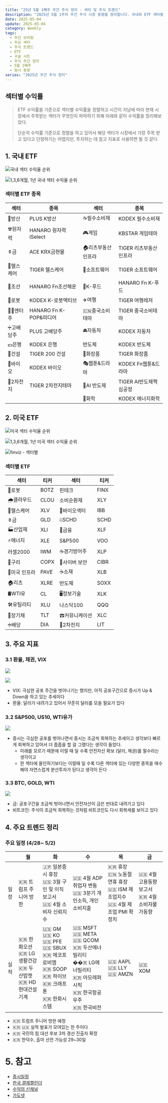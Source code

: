 ```yaml
---
title: "25년 5월 1째주 주간 주식 정리 - 섹터 및 주식 트랜드"
description: "2025년 5월 1주차 주간 주식 시장 동향을 정리합니다. 국내외 ETF 섹터별 수익률 순위와 주요 트렌드를 분석하여 투자 참고 자료로 활용합니다."
date: 2025-05-04
update: 2025-05-04
category: Weekly
tags:
  - 주간 브리핑
  - 주요 섹터
  - 주식 트랜드
  - ETF
  - 구글 시트
  - 주식 주간 정리
  - 5월 1째주
  - 증시 동량
series: "2025년 주간 주식 정리"
---
```


## 섹터별 수익률

> ETF 수익률을 기준으로 섹터별 수익률을 정렬하고 시간이 지남에 따라 현재 시장에서 주목받는 섹터가 무엇인지 파악하기 위해 아래와 같이 수익률을 정리해보았다.
>
> 단순히 수익률 기준으로 정렬을 하고 있어서 해당 섹터가 시장에서 가장 주목 받고 있다고 단정하기는 어렵지만, 투자하는 데 참고 지표로 사용하면 될 것 같다.

## 1. 국내 ETF

![국내 섹터 수익율 순위](image-20250505162439397.png)

![1,3,6개월, 1년 국내 섹터 수익율 순위](image-20250505162453369.png)

### 섹터별 ETF 종목

| **섹터** | **종목**               | **섹터**      | **종목**              |
| ---------- | ---------------------- | ----------------- | ---------------------- |
| 🔫방산      | PLUS K방산             | ☕️필수소비재       | KODEX 필수소비재       |
| ☢️원자력    | HANARO 원자력iSelect   | 🎮게임             | KBSTAR 게임테마        |
| ⚱️금        | ACE KRX금현물          | 🏠리츠부동산인프라 | TIGER 리츠부동산인프라 |
| 🏥헬스케어  | TIGER 헬스케어         | 💾소프트웨어       | TIGER 소프트웨어       |
| 🚢조선      | HANARO Fn조선해운      | 🍕K-푸드           | HANARO Fn K-푸드       |
| 🤖로봇      | KODEX K-로봇액티브     | ✈️여행             | TIGER 여행레저         |
| 👩‍🎤엔터주   | HANARO Fn K-POP&미디어 | 🇨🇳중국소비테마    | TIGER 중국소비테마     |
| ➗고배당주  | PLUS 고배당주          | 🚘자동차           | KODEX 자동차           |
| 💵은행      | KODEX 은행             | 반도체            | KODEX 반도체           |
| 🚧건설      | TIGER 200 건설         | 💄화장품           | TIGER 화장품           |
| 🧬바이오    | KODEX 바이오           | 🎭웹툰&드라마      | KODEX Fn웹툰&드라마    |
| 🪫2차전지   | TIGER 2차전지테마      | 🤖AI 반도체        | TIGER AI반도체핵심공정 |
|            |                        | 🧪화학             | KODEX 에너지화학       |

## 2. 미국 ETF

![미국 섹터 수익율 순위](image-20250505162538056.png)

![1,3,6개월, 1년 미국 섹터 수익율 순위](image-20250505162550784.png)

![finviz - 섹터별](image-20250505162636746.png)

### 섹터별 ETF

| 섹터         | **티커** | **섹터**      | **티커** |
| ------------ | -------- | ------------- | -------- |
| 🤖로봇        | BOTZ     | 핀테크        | FINX     |
| 🌧️클라우드    | CLOU     | 소비순환재    | XLY      |
| 🏥헬스케어    | XLV      | 🧬바이오섹터   | IBB      |
| ⚱️금          | GLD      | ⌹SCHD         | SCHD     |
| 🏭산업재      | XLI      | 🏦금융         | XLF      |
| ⚡️에너지      | XLE      | S&P500        | VOO      |
| 러셀2000     | IWM      | ☕️경기방어주   | XLP      |
| 🔌구리        | COPX     | 🔐사이버 보안  | CIBR     |
| 🌉미국 인프라 | PAVE     | ☕️소재         | XLB      |
| 🏠리츠        | XLRE     | 반도체        | SOXX     |
| 🛢️WTI유       | CL       | 🖥️정보기술     | XLK      |
| 🛠️유틸리티    | XLU      | 나스닥100     | QQQ      |
| 📄장기채      | TLT      | ☎커뮤니케이션 | XLC      |
| ➗배당        | DIA      | 🪫2차전지      | LIT      |



## 3. 주요 지표

### 3.1 환율, 채권, VIX

![](image-20250505162650475.png)

![](image-20250505162659350.png)

- VIX: 극심한 공포 주간을 벗어나기는 했지만, 아직 공포구간으로 증시가 Up & Down을 하고 있는 추세이다
- 환율: 달러가 내려가고 있어서 꾸준히 달러를 모을 필요가 있다

### 3.2 S&P500, US10, WTI유가

![](image-20250505162713229.png)

- 증시는 극심한 공포를 벗어나면서 증시는 조금씩 회복하는 추세이고 생각보다 빠르게 회복하고 있어서 더 줍줍을 할 걸 그랬다는 생각이 들었다.
  - 미래를 모르기 때문에 이럴 때 일 수록 안전자산 확보 (달러, 채권)를 필수라는 생각이고
  - 한 섹터에 올인하기보다는 이럴때 일 수록 다른 섹터에 있는 다양한 종목을 매수해야 자연스럽게 분산투자가 된다고 생각이 든다

### 3.3 BTC, GOLD, WTI

![](image-20250505162733288.png)

- 금: 공포구간을 조금씩 벗어나면서 안전자산이 금은 반대로 내려가고 있다
- 비트코인: 주식이 조금씩 회복하는 것처럼 비트코인도 다시 회복세를 보이고 있다

## 4. 주요 트렌드 정리

### 주요 일정 (4/28~ 5/2)

|      | 월                                                           | 화                                                           | 수                                                           | 목                                                           | 금                                              |
| ---- | ------------------------------------------------------------ | ------------------------------------------------------------ | ------------------------------------------------------------ | ------------------------------------------------------------ | ----------------------------------------------- |
| 일정 | 🇰🇷 트럼프 주니어 방한                                        | 🇯🇵 일본증시 휴장<br/>🇺🇸 3월 구인 및 이직보고서<br/>🇺🇸 4월 소비자 신뢰지수 | 🇺🇸 4월 ADP 취업자 변동<br/>🇺🇸 3분기 개인소득, 개인소비지출   | 🇰🇷 휴장<br/>🇨🇳 노동절 연휴 휴장<br/>🇺🇸 ISM 제조업지수<br/>🇺🇸 4월 제조업 PMI 확정치 | 🇺🇸 4월 고용동향보고서<br/>🇰🇷 4월 소비자물가동향 |
| 실적 | 🇰🇷 한화오션<br/>🇰🇷 LG생활건강<br/>🇰🇷 두산밥캣<br/>🇰🇷 HD현대건설기계 | 🇺🇸 GM<br/>🇺🇸 KO<br/>🇺🇸 PFE<br/>🇺🇸 SBUX<br/>🇰🇷 에코프로비엠<br/>🇰🇷 SOOP<br/>🇰🇷 하이브<br/>🇰🇷 크래프톤<br/>🇰🇷 한화시스템 | 🇺🇸 MSFT<br/>🇺🇸 META<br/>🇺🇸 QCOM<br/>🇰🇷 두산에너빌리티<br/>��🇷 LG에너빌리티<br/>🇰🇷 아모레퍼시픽<br/>🇰🇷 한국항공우주 <br/>🇰🇷 한국비전 | 🇺🇸 AAPL<br/>🇺🇸 LLY<br/>🇺🇸 AMZN                               | 🇺🇸 XOM                                          |



- 🇰🇷 트럼프 주니어 방한 예정
- 🇰🇷 🇺🇸 실적 발표가 모여있는 한 주이다
- 🇰🇷 국민의 힘 대선 후보 3차 경선 진출자 확정
- 🇰🇷 한덕수, 출마 선언 가능성 29~30일

# **5. 참고**

- [증시일정](https://securities.miraeasset.com/hkr/hkr1003/n13.do)
- [한국 결제캘린더](https://kr.investing.com/economic-calendar/)
- [수익의 신채널](https://contents.premium.naver.com/season/god/contents/250426173234334hq)
- [가도넷](https://contents.premium.naver.com/0301/gadonet/contents/250427100426593kk)
